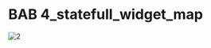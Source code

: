 # BAB 4_statefull_widget_map
![2](https://user-images.githubusercontent.com/92219304/200467488-8a0291b2-5220-4af4-8aa3-3366afba2aa8.jpg)

